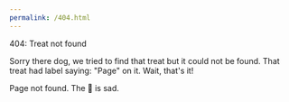 ```yaml
---
permalink: /404.html
---
```


404: Treat not found

Sorry there dog, we tried to find that treat but it could not be found. That treat had label saying: "Page" on it. Wait, that's it!


Page not found. The 🐶 is sad.
